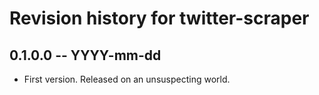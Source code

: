 # Revision history for twitter-scraper

## 0.1.0.0  -- YYYY-mm-dd

* First version. Released on an unsuspecting world.
